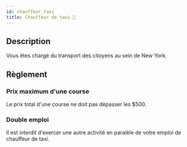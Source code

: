 ```yaml
---
id: chauffeur_taxi
title: Chauffeur de taxi 🚖
---
```


## Description
Vous êtes chargé du transport des citoyens au sein de New York.

## Règlement
### Prix maximum d'une course
Le prix total d'une course ne doit pas dépasser les $500.

### Double emploi
Il est interdit d'exercer une autre activité en paralèle de votre emploi de chauffeur de taxi.